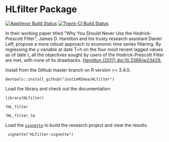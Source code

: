 # HLfilter Package

[![AppVeyor Build Status](https://ci.appveyor.com/api/projects/status/github/JustinMShea/HLfilter?branch=master&svg=true)](https://ci.appveyor.com/project/JustinMShea/HLfilter) [![Travis-CI Build Status](https://travis-ci.org/JustinMShea/HLfilter.svg?branch=master)](https://travis-ci.org/JustinMShea/HLfilter)

In their working paper titled "Why You Should Never Use the Hodrick-Prescott Filter", James D. Hamilton and his trusty research assistant Daniel Leff, propose a more robust approach to economic time series filtering. By regressing the y variable at date T+h on the four most recent lagged values as of date t, all the objectives sought by users of the Hodrick-Prescott Filter are met, with none of its drawbacks. [Hamilton (2017) <doi:10.3386/w23429>.](https://www.nber.org/papers/w23429)

Install from the Github master branch on R version >= 3.4.0.

```{r}
devtools::install_github("JustinMShea/HLfilter")
```

Load the library and check out the documentation:
```{r}
library(HLfilter)

?HL_filter

?HL_filter_lm
```

Load the [`vignette`](https://github.com/JustinMShea/HLfilter/blob/master/vignettes/Hamilton-Leff-Filter-vignette.pdf) to build the research project and view the results.

```{r}
 vignette("HLfilter-vignette")
```
